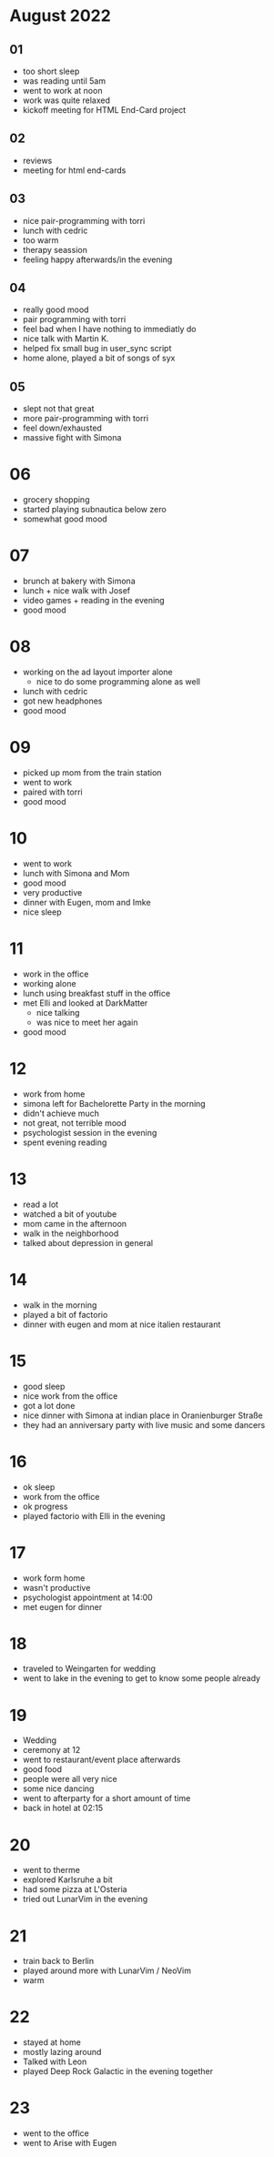 # August 2022

## 01

- too short sleep
- was reading until 5am
- went to work at noon
- work was quite relaxed
- kickoff meeting for HTML End-Card project

## 02

- reviews
- meeting for html end-cards

## 03

- nice pair-programming with torri
- lunch with cedric
- too warm
- therapy seassion
- feeling happy afterwards/in the evening

## 04

- really good mood
- pair programming with torri
- feel bad when I have nothing to immediatly do
- nice talk with Martin K.
- helped fix small bug in user_sync script
- home alone, played a bit of songs of syx

## 05

- slept not that great
- more pair-programming with torri
- feel down/exhausted
- massive fight with Simona

# 06

- grocery shopping
- started playing subnautica below zero
- somewhat good mood

# 07

- brunch at bakery with Simona
- lunch + nice walk with Josef
- video games + reading in the evening
- good mood

# 08
- working on the ad layout importer alone
  - nice to do some programming alone as well
- lunch with cedric
- got new headphones
- good mood

# 09
- picked up mom from the train station
- went to work
- paired with torri
- good mood

# 10
- went to work
- lunch with Simona and Mom
- good mood
- very productive
- dinner with Eugen, mom and Imke
- nice sleep

# 11
- work in the office
- working alone
- lunch using breakfast stuff in the office
- met Elli and looked at DarkMatter
  - nice talking
  - was nice to meet her again
- good mood

# 12
- work from home
- simona left for Bachelorette Party in the morning
- didn't achieve much
- not great, not terrible mood
- psychologist session in the evening
- spent evening reading

# 13
- read a lot
- watched a bit of youtube
- mom came in the afternoon
- walk in the neighborhood
- talked about depression in general

# 14
- walk in the morning
- played a bit of factorio
- dinner with eugen and mom at nice italien restaurant

# 15
- good sleep
- nice work from the office
- got a lot done
- nice dinner with Simona at indian place in Oranienburger Straße
- they had an anniversary party with live music and some dancers

# 16
- ok sleep
- work from the office
- ok progress
- played factorio with Elli in the evening

# 17
- work form home
- wasn't productive
- psychologist appointment at 14:00
- met eugen for dinner

# 18
- traveled to Weingarten for wedding
- went to lake in the evening to get to know some people already


# 19
- Wedding
- ceremony at 12
- went to restaurant/event place afterwards
- good food
- people were all very nice
- some nice dancing
- went to afterparty for a short amount of time
- back in hotel at 02:15

# 20
- went to therme
- explored Karlsruhe a bit
- had some pizza at L'Osteria
- tried out LunarVim in the evening

# 21
- train back to Berlin
- played around more with LunarVim / NeoVim
- warm

# 22 
- stayed at home
- mostly lazing around
- Talked with Leon
- played Deep Rock Galactic in the evening together

# 23
- went to the office
- went to Arise with Eugen

